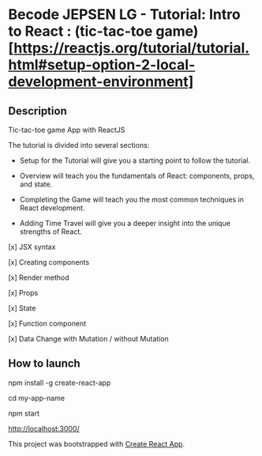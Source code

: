 # Becode  JEPSEN LG - Tutorial: Intro to React :  (tic-tac-toe game)[https://reactjs.org/tutorial/tutorial.html#setup-option-2-local-development-environment]

## Description

 Tic-tac-toe game App with ReactJS

The tutorial is divided into several sections:

- Setup for the Tutorial will give you a starting point to follow the tutorial.

- Overview will teach you the fundamentals of React: components, props, and state.

- Completing the Game will teach you the most common techniques in React development.

- Adding Time Travel will give you a deeper insight into the unique strengths of React.

[x] JSX syntax

[x] Creating components

[x] Render method

[x] Props

[x] State

[x] Function component

[x] Data Change with Mutation / without Mutation

## How to launch

npm install -g create-react-app

cd my-app-name

npm start

[http://localhost:3000/](http://localhost:3000/)

This project was bootstrapped with [Create React App](https://github.com/facebook/create-react-app).
